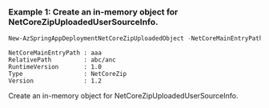 ### Example 1: Create an in-memory object for NetCoreZipUploadedUserSourceInfo.
```powershell
New-AzSpringAppDeploymentNetCoreZipUploadedObject -NetCoreMainEntryPath aaa -RuntimeVersion 1.0 -RelativePath abc/anc -Version 1.2
```

```output
NetCoreMainEntryPath : aaa
RelativePath         : abc/anc
RuntimeVersion       : 1.0
Type                 : NetCoreZip
Version              : 1.2
```

Create an in-memory object for NetCoreZipUploadedUserSourceInfo.